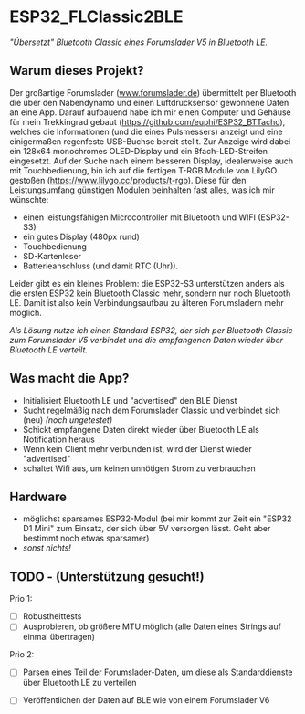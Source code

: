 # ESP32_FLClassic2BLE

*"Übersetzt" Bluetooth Classic eines Forumslader V5 in Bluetooth LE.*


## Warum dieses Projekt?

Der großartige Forumslader (www.forumslader.de) übermittelt per Bluetooth die über den Nabendynamo und einen Luftdrucksensor gewonnene Daten an eine App.
Darauf aufbauend habe ich mir einen Computer und Gehäuse für mein Trekkingrad gebaut (https://github.com/euphi/ESP32_BTTacho), welches die Informationen (und die eines Pulsmessers) anzeigt und eine einigermaßen regenfeste USB-Buchse bereit stellt. Zur Anzeige wird dabei ein 128x64 monochromes OLED-Display und ein 8fach-LED-Streifen eingesetzt.
Auf der Suche nach einem besseren Display, idealerweise auch mit Touchbedienung, bin ich auf die fertigen T-RGB Module von LilyGO gestoßen (https://www.lilygo.cc/products/t-rgb). Diese für den Leistungsumfang günstigen Modulen beinhalten fast alles, was ich mir wünschte:

* einen leistungsfähigen Microcontroller mit Bluetooth und WIFI (ESP32-S3)
* ein gutes Display (480px rund)
* Touchbedienung
* SD-Kartenleser
* Batterieanschluss (und damit RTC (Uhr)).

Leider gibt es ein kleines Problem: die ESP32-S3 unterstützen anders als die ersten ESP32 kein Bluetooth Classic mehr, sondern nur noch Bluetooth LE. Damit ist also kein Verbindungsaufbau zu älteren Forumsladern mehr möglich.

*Als Lösung nutze ich einen Standard ESP32, der sich per Bluetooth Classic zum Forumslader V5 verbindet und die empfangenen Daten wieder über Bluetooth LE verteilt.*


## Was macht die App?

* Initialisiert Bluetooth LE und "advertised" den BLE Dienst
* Sucht regelmäßig nach dem Forumslader Classic und verbindet sich (neu) _(noch ungetestet)_
* Schickt empfangene Daten direkt wieder über Bluetooth LE als Notification heraus
* Wenn kein Client mehr verbunden ist, wird der Dienst wieder "advertised"
* schaltet Wifi aus, um keinen unnötigen Strom zu verbrauchen

## Hardware

* möglichst sparsames ESP32-Modul (bei mir kommt zur Zeit ein "ESP32 D1 Mini" zum Einsatz, der sich über 5V versorgen lässt. Geht aber bestimmt noch etwas sparsamer)
* _sonst nichts!_

## TODO - (Unterstützung gesucht!)

Prio 1:

- [ ] Robustheittests
- [ ] Ausprobieren, ob größere MTU möglich (alle Daten eines Strings auf einmal übertragen)

Prio 2:

- [ ] Parsen eines Teil der Forumslader-Daten, um diese als Standarddienste über Bluetooth LE zu verteilen
- [ ] Veröffentlichen der Daten auf BLE wie von einem Forumslader V6

